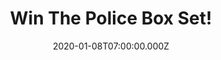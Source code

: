 ---
campaign-uuid: "c-f2504b1c-708d-45a5-af40-c876c34e3492"
type: "Competition"
category: "Music"
date: "2020-01-08T07:00:00.000Z"
end-date: "2020-03-08T23:59:00.000Z"
disable-form: false
is_promoted: true
has_entry_page: true
title: "Win The Police Box Set!"
competition-description: "<p>We are giving away 'Every Move You Make: The Studio Recordings',\
  \ a limited edition 6-CD box set edition from one of the best Bristish Rock bands\
  \ of all time: The Police. The Box Set features all five studio albums + a bonus\
  \ disc.</p>\n<p>Such an amazing prize you won't want to miss. Click below for a\
  \ chance to win it now.</p>\n"
hero-header: "Win The Police Box Set!"
terms-confirmation: "N/A"
banner-img: "https://assets.expresslyapp.com/asset-f6c44be4-3d43-4a00-b4a8-dd5fba3ede5e.jpg"
logo-left-href: "aaa.nme.com"
logo-left-image: "https://assets.expresslyapp.com/asset-1e616637-c55d-4a5e-8d68-fde378dd567d.jpg"
logo-left-title: "NME AAA"
bg-image-hero: "https://assets.expresslyapp.com/asset-ebc4ad06-835f-408a-bb8c-a05b1ddaad9b.jpg"
bg-image-first: "https://assets.expresslyapp.com/asset-0809a3cd-75d5-49b4-963f-a2d966b19b7f.jpg"
section1-content: "<p>Following the 40th anniversary vinyl box, we present a limited\
  \ edition 6-CD box set edition, featuring all five studio albums + a bonus disc.\
  \ Six full-colour gatefold CD digi-pak wallets housed in a ‘lift-off lid clamshell’\
  \ style box. Includes an exclusive bonus 12-track disc – ‘Flexible Strategies’ comprised\
  \ of non-album b-sides (including very rare remix of ‘Truth Hits Everybody’) and\
  \ remastered at Abbey Road Studios.</p>\n<p>The collection features 14 top-20 singles,\
  \ including five number ones! Four of the albums reached number one and went on\
  \ to sell millions of copies around the world.</p>\n<p>Good luck!</p>\n"
entry-title: "Win The Police Box Set!"
entry-content: "<p>Enter the draw to win The Police Box Set  by completing the form\
  \ below before 23:59 on the 8th of March 2020.</p>\n"
has-winner: false
prize-description: "The Police Box Set"
special-conditions: "Multiple entries are allowed up to one every day."
country-restrictions:
- "GB"
---